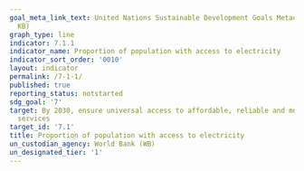 ```yaml
---
goal_meta_link_text: United Nations Sustainable Development Goals Metadata (PDF 212
  KB)
graph_type: line
indicator: 7.1.1
indicator_name: Proportion of population with access to electricity
indicator_sort_order: '0010'
layout: indicator
permalink: /7-1-1/
published: true
reporting_status: notstarted
sdg_goal: '7'
target: By 2030, ensure universal access to affordable, reliable and modern energy
  services
target_id: '7.1'
title: Proportion of population with access to electricity
un_custodian_agency: World Bank (WB)
un_designated_tier: '1'
---
```

